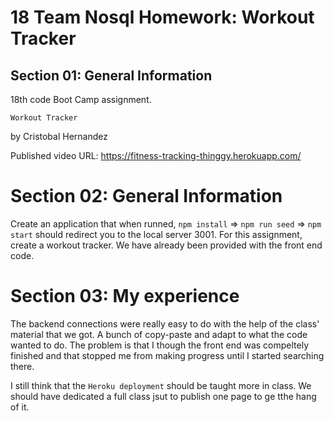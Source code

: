 # 18 Team Nosql Homework: Workout Tracker
## Section 01: General Information
18th code Boot Camp assignment.

`Workout Tracker`

by Cristobal Hernandez

Published video URL: https://fitness-tracking-thinggy.herokuapp.com/


# Section 02: General Information
Create an application that when runned, `npm install` => `npm run seed` => `npm start` should redirect you to the local server 3001. 
For this assignment, create a workout tracker. We have already been provided with the front end code.


# Section 03: My experience
The backend connections were really easy to do with the help of the class' material that we got. A bunch of copy-paste and adapt to what the code wanted to do. The problem is that I though the front end was compeltely finished and that stopped me from making progress until I started searching there.

I still think that the `Heroku deployment` should be taught more in class. We should have dedicated a full class jsut to publish one page to ge tthe hang of it.
